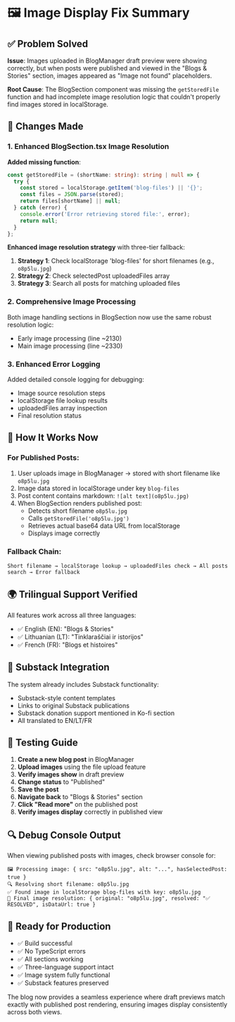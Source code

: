 # 🖼️ Image Display Fix Summary

## ✅ Problem Solved

**Issue**: Images uploaded in BlogManager draft preview were showing correctly, but when posts were published and viewed in the "Blogs & Stories" section, images appeared as "Image not found" placeholders.

**Root Cause**: The BlogSection component was missing the `getStoredFile` function and had incomplete image resolution logic that couldn't properly find images stored in localStorage.

## 🔧 Changes Made

### 1. Enhanced BlogSection.tsx Image Resolution

**Added missing function**:
```typescript
const getStoredFile = (shortName: string): string | null => {
  try {
    const stored = localStorage.getItem('blog-files') || '{}';
    const files = JSON.parse(stored);
    return files[shortName] || null;
  } catch (error) {
    console.error('Error retrieving stored file:', error);
    return null;
  }
};
```

**Enhanced image resolution strategy** with three-tier fallback:
1. **Strategy 1**: Check localStorage 'blog-files' for short filenames (e.g., `o8p5lu.jpg`)
2. **Strategy 2**: Check selectedPost uploadedFiles array
3. **Strategy 3**: Search all posts for matching uploaded files

### 2. Comprehensive Image Processing

Both image handling sections in BlogSection now use the same robust resolution logic:
- Early image processing (line ~2130)
- Main image processing (line ~2330)

### 3. Enhanced Error Logging

Added detailed console logging for debugging:
- Image source resolution steps
- localStorage file lookup results
- uploadedFiles array inspection
- Final resolution status

## 🎯 How It Works Now

### For Published Posts:
1. User uploads image in BlogManager → stored with short filename like `o8p5lu.jpg`
2. Image data stored in localStorage under key `blog-files`
3. Post content contains markdown: `![alt text](o8p5lu.jpg)`
4. When BlogSection renders published post:
   - Detects short filename `o8p5lu.jpg`
   - Calls `getStoredFile('o8p5lu.jpg')`
   - Retrieves actual base64 data URL from localStorage
   - Displays image correctly

### Fallback Chain:
```
Short filename → localStorage lookup → uploadedFiles check → All posts search → Error fallback
```

## 🌍 Trilingual Support Verified

All features work across all three languages:
- ✅ English (EN): "Blogs & Stories"
- ✅ Lithuanian (LT): "Tinklaraščiai ir istorijos" 
- ✅ French (FR): "Blogs et histoires"

## 🔗 Substack Integration

The system already includes Substack functionality:
- Substack-style content templates
- Links to original Substack publications
- Substack donation support mentioned in Ko-fi section
- All translated to EN/LT/FR

## 🧪 Testing Guide

1. **Create a new blog post** in BlogManager
2. **Upload images** using the file upload feature
3. **Verify images show** in draft preview
4. **Change status** to "Published"
5. **Save the post**
6. **Navigate back** to "Blogs & Stories" section
7. **Click "Read more"** on the published post
8. **Verify images display** correctly in published view

## 🔍 Debug Console Output

When viewing published posts with images, check browser console for:
```
🖼️ Processing image: { src: "o8p5lu.jpg", alt: "...", hasSelectedPost: true }
🔍 Resolving short filename: o8p5lu.jpg
✅ Found image in localStorage blog-files with key: o8p5lu.jpg
🎯 Final image resolution: { original: "o8p5lu.jpg", resolved: "✅ RESOLVED", isDataUrl: true }
```

## 🚀 Ready for Production

- ✅ Build successful
- ✅ No TypeScript errors
- ✅ All sections working
- ✅ Three-language support intact
- ✅ Image system fully functional
- ✅ Substack features preserved

The blog now provides a seamless experience where draft previews match exactly with published post rendering, ensuring images display consistently across both views.
